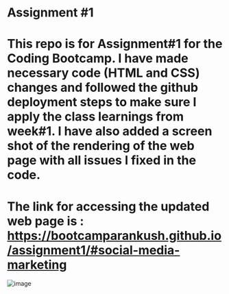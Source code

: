 # Assignment #1
# This repo is for Assignment#1 for the Coding Bootcamp. I have made necessary code (HTML and CSS) changes and followed the github deployment steps to make sure I apply the class learnings from week#1. I have also added a screen shot of the rendering of the web page with all issues I fixed in the code. 

# The link for accessing the updated web page is : https://bootcamparankush.github.io/assignment1/#social-media-marketing


![image](https://user-images.githubusercontent.com/120338398/208946544-6526c94d-e339-4ee3-ab6a-3fc6d8594e9f.png)
